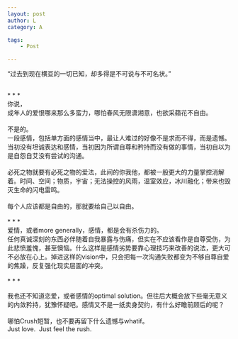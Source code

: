 ```yaml
---
layout: post
author: L
category: A

tags:
    - Post

---
```

“过去到现在横亘的一切已知，却多得是不可说与不可名状。”

<br>
* * *
<br>
你说，<br>
成年人的爱恨哪来那么多蛮力，哪怕春风无限潇湘意，也欲采蘋花不自由。<br>
<br>
不是的。<br>
一段感情，包括单方面的感情当中，最让人难过的好像不是求而不得，而是遗憾。当初没有坦诚表达和感情，当初因为所谓自尊和矜持而没有做的事情，当初自以为是自怨自艾没有尝试的沟通。<br>
<br>
必死之物就要有必死之物的爱法，此间的你我他，都被一股更大的力量掌控消解着。时间、空间；物质，宇宙；无法操控的风雨，温室效应，冰川融化；带来也毁灭生命的闪电雷鸣。<br>
<br>
每个⼈应该都是⾃由的，那就要给自⼰以⾃由。<br>
<br>
* * *
<br>
爱情，或者more generally，感情，都是会有杀伤力的。<br>
任何真诚深刻的东西必伴随着自我暴露与伤痛，但实在不应该看作是自尊受伤，为此悲愤羞愧，甚至懊恼。什么这样是感情劣势要靠心理技巧来改善的说法，更大可不必放在心上。掉进这样的vision中，只会把每⼀次沟通失败都变为不够自尊自爱的焦躁，反复强化现实层面的冲突。<br>
<br>
* * *
<br>

我也还不知道恋爱，或者感情的optimal solution。但往后大概会放下些毫无意义的内敛矜持，犹豫怀疑吧。感情又不是一纸卖身契约，有什么好瞻前顾后的呢？<br>
<br>
哪怕Crush短暂，也不要再留下什么遗憾与whatif。<br>
Just love.  Just feel the rush.<br>

